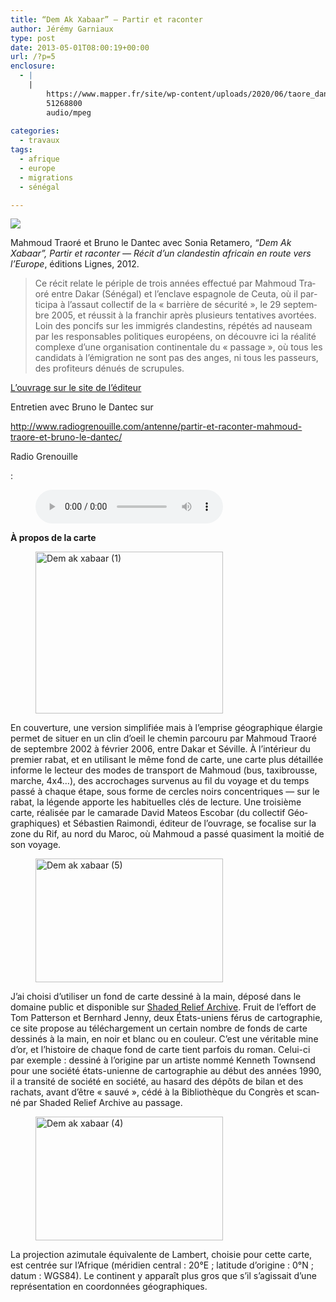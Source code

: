 ```yaml
---
title: “Dem Ak Xabaar” — Partir et raconter
author: Jérémy Garniaux
type: post
date: 2013-05-01T08:00:19+00:00
url: /?p=5
enclosure:
  - |
    |
        https://www.mapper.fr/site/wp-content/uploads/2020/06/taore_dantec_partir_raconter.mp3
        51268800
        audio/mpeg
        
categories:
  - travaux
tags:
  - afrique
  - europe
  - migrations
  - sénégal

---
```


![](albums/carnet/travaux/dak4-small.jpg)

Mah­moud Tra­oré et Bruno le Dan­tec avec Sonia Retamero, _“Dem Ak Xabaar”, Par­tir et racon­ter — Réc­it d’un clan­des­tin africain en route vers l’Eu­rope_, édi­tions Lignes, 2012.

> Ce réc­it relate le périple de trois années effec­tué par Mah­moud Tra­oré entre Dakar (Séné­gal) et l’enclave espag­nole de Ceu­ta, où il par­tic­i­pa à l’assaut col­lec­tif de la « bar­rière de sécu­rité », le 29 sep­tem­bre 2005, et réus­sit à la franchir après plusieurs ten­ta­tives avortées. Loin des pon­cifs sur les immi­grés clan­des­tins, répétés ad nau­se­am par les respon­s­ables poli­tiques européens, on décou­vre ici la réal­ité com­plexe d’une organ­i­sa­tion con­ti­nen­tale du « pas­sage », où tous les can­di­dats à l’émigration ne sont pas des anges, ni tous les passeurs, des prof­i­teurs dénués de scrupules.

[L’ou­vrage sur le site de l’éditeur](http://www.editions-lignes.com/DEM-AK-XABAAR-PARTIR-ET-RACONTER.html)

Entre­tien avec Bruno le Dan­tec sur

http://www.radiogrenouille.com/antenne/partir-et-raconter-mahmoud-traore-et-bruno-le-dantec/

Radio Grenouille

 :<figure class="wp-block-audio"><audio controls src="https://www.mapper.fr/site/wp-content/uploads/2020/06/taore\_dantec\_partir_raconter.mp3"></audio></figure> 

**À pro­pos de la&nbsp;carte**

<div class="wp-block-image is-style-rounded">
  <figure class="alignleft size-medium is-resized"><a href="https://www.mapper.fr/site/wp-content/uploads/2013/04/dak5_small.png" rel="lightbox"><img loading="lazy" src="https://www.mapper.fr/site/wp-content/uploads/2013/04/dak5_small-300x259.png" alt="Dem ak xabaar (1)" class="wp-image-215" width="300" height="259" srcset="https://mapper.fr/wp-content/uploads/2013/04/dak5_small-300x259.png 300w, https://mapper.fr/wp-content/uploads/2013/04/dak5_small-150x129.png 150w, https://mapper.fr/wp-content/uploads/2013/04/dak5_small-305x264.png 305w, https://mapper.fr/wp-content/uploads/2013/04/dak5_small.png 1000w" sizes="(max-width: 300px) 100vw, 300px" /></a></figure>
</div>

En cou­ver­ture, une ver­sion sim­pli­fiée mais à l’emprise géo­graphique élargie per­met de situer en un clin d’oeil le chemin par­cou­ru par Mah­moud Tra­oré de sep­tem­bre 2002 à févri­er 2006, entre Dakar et Séville. À l’intérieur du pre­mier rabat, et en util­isant le même fond de carte, une carte plus détail­lée informe le lecteur des modes de trans­port de Mah­moud (bus, tax­i­brousse, marche, 4x4…), des accrochages sur­venus au fil du voy­age et du temps passé à chaque étape, sous forme de cer­cles noirs con­cen­triques — sur le rabat, la légende apporte les habituelles clés de lec­ture. Une troisième carte, réal­isée par le cama­rade David Mateos Esco­bar (du col­lec­tif Géo­graphiques) et Sébastien Rai­mon­di, édi­teur de l’ouvrage, se focalise sur la zone du Rif, au nord du Maroc, où Mah­moud a passé qua­si­ment la moitié de son voyage.

<div class="wp-block-image is-style-rounded">
  <figure class="alignleft size-medium"><a href="https://www.mapper.fr/site/wp-content/uploads/2013/04/dak1_small.jpg" rel="lightbox"><img loading="lazy" width="300" height="198" src="https://www.mapper.fr/site/wp-content/uploads/2013/04/dak1_small-300x198.jpg" alt="Dem ak xabaar (5)" class="wp-image-211" srcset="https://mapper.fr/wp-content/uploads/2013/04/dak1_small-300x198.jpg 300w, https://mapper.fr/wp-content/uploads/2013/04/dak1_small-150x99.jpg 150w, https://mapper.fr/wp-content/uploads/2013/04/dak1_small-305x201.jpg 305w, https://mapper.fr/wp-content/uploads/2013/04/dak1_small.jpg 1000w" sizes="(max-width: 300px) 100vw, 300px" /></a></figure>
</div>

J’ai choisi d’utiliser un fond de carte dess­iné à la main, déposé dans le domaine pub­lic et disponible sur [Shad­ed Relief Archive][1]. Fruit de l’effort de Tom Pat­ter­son et Bern­hard Jen­ny, deux États-uniens férus de car­togra­phie, ce site pro­pose au télécharge­ment un cer­tain nom­bre de fonds de carte dess­inés à la main, en noir et blanc ou en couleur. C’est une véri­ta­ble mine d’or, et l’histoire de chaque fond de carte tient par­fois du roman. Celui-ci par exem­ple : dess­iné à l’origine par un artiste nom­mé Ken­neth Townsend pour une société états-uni­enne de car­togra­phie au début des années 1990, il a tran­sité de société en société, au hasard des dépôts de bilan et des rachats, avant d’être «&nbsp;sauvé&nbsp;», cédé à la Bib­lio­thèque du Con­grès et scan­né par Shad­ed Relief Archive au passage.

<div class="wp-block-image is-style-rounded">
  <figure class="alignleft size-medium"><a href="https://www.mapper.fr/site/wp-content/uploads/2013/04/dak1_small.jpg" rel="lightbox"><img loading="lazy" width="300" height="198" src="https://www.mapper.fr/site/wp-content/uploads/2013/04/dak2_small-300x198.jpg" alt="Dem ak xabaar (4)" class="wp-image-212" srcset="https://mapper.fr/wp-content/uploads/2013/04/dak2_small-300x198.jpg 300w, https://mapper.fr/wp-content/uploads/2013/04/dak2_small-150x99.jpg 150w, https://mapper.fr/wp-content/uploads/2013/04/dak2_small-305x201.jpg 305w, https://mapper.fr/wp-content/uploads/2013/04/dak2_small.jpg 1000w" sizes="(max-width: 300px) 100vw, 300px" /></a></figure>
</div>

La pro­jec­tion azimu­tale équiv­a­lente de Lam­bert, choisie pour cette carte, est cen­trée sur l’Afrique (méri­di­en cen­tral : 20°E ; lat­i­tude d’origine : 0°N ; datum : WGS84). Le con­ti­nent y appa­raît plus gros que s’il s’agissait d’une représen­ta­tion en coor­don­nées géographiques.

 [1]: http://www.shadedreliefarchive.com
